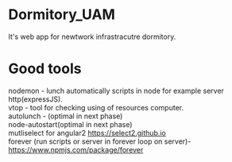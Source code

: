 # Dormitory_UAM
It's web app for newtwork infrastracutre dormitory.
# Good tools
nodemon - lunch automatically scripts in node for example server http(expressJS).</br>
vtop - tool for checking using of resources computer.</br>
autolunch - (optimal in next phase)</br>
node-autostart(optimal in next phase)</br>
mutliselect for angular2 https://select2.github.io </br>
forever (run scripts or server in forever loop on server)- https://www.npmjs.com/package/forever </br>
